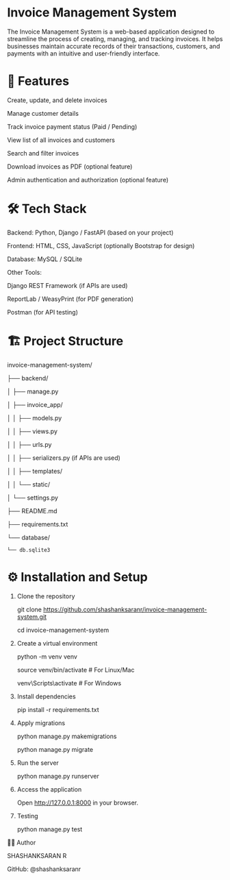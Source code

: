 # Invoice Management System

The Invoice Management System is a web-based application designed to streamline the process of creating, managing, and tracking invoices. It helps businesses maintain accurate records of their transactions, customers, and payments with an intuitive and user-friendly interface.

# 🚀 Features

Create, update, and delete invoices

Manage customer details

Track invoice payment status (Paid / Pending)

View list of all invoices and customers

Search and filter invoices

Download invoices as PDF (optional feature)

Admin authentication and authorization (optional feature)

# 🛠️ Tech Stack

Backend: Python, Django / FastAPI (based on your project)

Frontend: HTML, CSS, JavaScript (optionally Bootstrap for design)

Database: MySQL / SQLite

Other Tools:

Django REST Framework (if APIs are used)

ReportLab / WeasyPrint (for PDF generation)

Postman (for API testing)

# 🏗️ Project Structure

invoice-management-system/

├── backend/

│   ├── manage.py

│   ├── invoice_app/

│   │   ├── models.py

│   │   ├── views.py

│   │   ├── urls.py

│   │   ├── serializers.py (if APIs are used)

│   │   ├── templates/

│   │   └── static/

│   └── settings.py

├── README.md

├── requirements.txt

└── database/

    └── db.sqlite3 


# ⚙️ Installation and Setup

1. Clone the repository

    git clone https://github.com/shashanksaranr/invoice-management-system.git

    cd invoice-management-system

2. Create a virtual environment

    python -m venv venv

    source venv/bin/activate   # For Linux/Mac

    venv\Scripts\activate      # For Windows

3. Install dependencies
   
    pip install -r requirements.txt

4. Apply migrations
   
    python manage.py makemigrations

    python manage.py migrate

5. Run the server
   
    python manage.py runserver

6. Access the application
   
    Open http://127.0.0.1:8000 in your browser.

8. Testing

    python manage.py test


🙋‍♂️ Author

SHASHANKSARAN R

GitHub: @shashanksaranr

